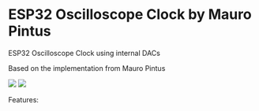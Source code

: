 # ESP32 Oscilloscope Clock by Mauro Pintus

ESP32 Oscilloscope Clock using internal DACs

Based on the implementation from Mauro Pintus

![](https://github.com/maurohh/ESP32_OscilloscopeClock/blob/master/ESP32_OscilloscopeClock_analog.JPG)
![](https://github.com/maurohh/ESP32_OscilloscopeClock/blob/master/ESP32_OscilloscopeClock_digital.JPG)

Features:
